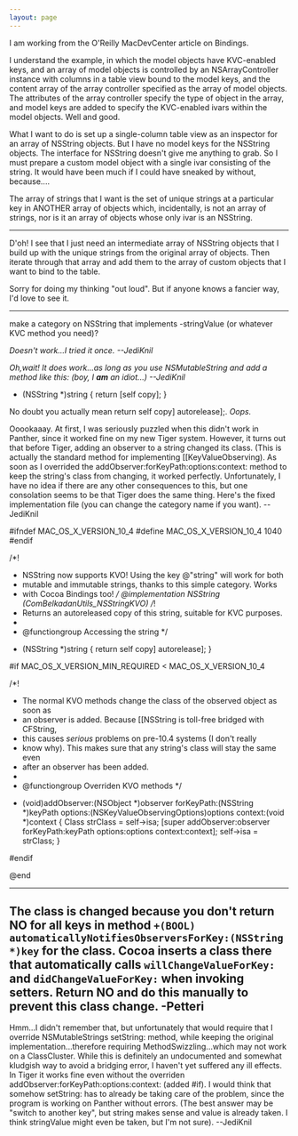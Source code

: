 ```yaml
---
layout: page
---
```


I am working from the O'Reilly MacDevCenter article on Bindings.

I understand the example, in which the model objects have KVC-enabled keys, and an array of model objects is controlled by an NSArrayController instance with columns in a table view bound to the model keys, and the content array of the array controller specified
as the array of model objects. The attributes of the array controller specify the type of object in the array, and model keys are added
to specify the KVC-enabled ivars within the model objects. Well and good.

What I want to do is set up a single-column table view as an inspector for an array of NSString objects. But I have no model keys for the
NSString objects. The interface for NSString doesn't give me anything to grab. So I must prepare a custom model object with a single
ivar consisting of the string. It would have been much if I could have sneaked by without, because....

The array of strings that I want is the set of unique strings at a particular key in ANOTHER array of objects which, incidentally,
is not an array of strings, nor is it an array of objects whose only ivar is an NSString.

----

D'oh! I see that I just need an intermediate array of NSString objects that I build up with the unique strings from the original array of objects.
Then iterate through that array and add them to the array of custom objects that I want to bind to the table.

Sorry for doing my thinking "out loud". But if anyone knows a fancier way, I'd love to see it.

----

make a category on NSString that implements -stringValue (or whatever KVC method you need)?

*Doesn't work...I tried it once. --JediKnil*

*Oh,wait! It does work...as long as you use NSMutableString and add a method like this: (boy, I **am** an idiot...) --JediKnil*
    
- (NSString *)string
{
	return [self copy];
}


No doubt you actually mean     return self copy] autorelease];. *Oops.*

Ooookaaay. At first, I was seriously puzzled when this didn't work in Panther, since it worked fine on my new Tiger system. However, it turns out that before Tiger, adding an observer to a string changed its class. (This is actually the standard method for implementing [[KeyValueObserving). As soon as I overrided the     addObserver:forKeyPath:options:context: method to keep the string's class from changing, it worked perfectly. Unfortunately, I have no idea if there are any other consequences to this, but one consolation seems to be that Tiger does the same thing. Here's the fixed implementation file (you can change the category name if you want). --JediKnil
    
#ifndef MAC_OS_X_VERSION_10_4
  #define MAC_OS_X_VERSION_10_4 1040
#endif

/*!
 * NSString now supports KVO! Using the key @"string" will work for both
 * mutable and immutable strings, thanks to this simple category. Works
 * with Cocoa Bindings too!
 */
@implementation NSString (ComBelkadanUtils_NSStringKVO)
/*!
 * Returns an autoreleased copy of this string, suitable for KVC purposes.
 *
 * @functiongroup Accessing the string
 */
- (NSString *)string
{
	return self copy] autorelease];
}

#if MAC_OS_X_VERSION_MIN_REQUIRED < MAC_OS_X_VERSION_10_4

/*!
 * The normal KVO methods change the class of the observed object as soon as
 * an observer is added. Because [[NSString is toll-free bridged with CFString,
 * this causes <em>serious</em> problems on pre-10.4 systems (I don't really
 * know why). This makes sure that any string's class will stay the same even
 * after an observer has been added.
 *
 * @functiongroup Overriden KVO methods
 */
- (void)addObserver:(NSObject *)observer forKeyPath:(NSString *)keyPath options:(NSKeyValueObservingOptions)options context:(void *)context
{
	Class strClass = self->isa;
	[super addObserver:observer forKeyPath:keyPath options:options context:context];
	self->isa = strClass;
}

#endif

@end


----

The class is changed because you don't return NO for all keys in method <code>+(BOOL) automaticallyNotifiesObserversForKey:(NSString *)key</code> for the class. Cocoa inserts a class there that automatically calls <code>willChangeValueForKey:</code> and <code>didChangeValueForKey:</code> when invoking setters. Return NO and do this manually to prevent this class change. -Petteri
----
Hmm...I didn't remember that, but unfortunately that would require that I override NSMutableString<nowiki/>s     setString: method, while keeping the original implementation...therefore requiring MethodSwizzling...which may not work on a ClassCluster. While this is definitely an undocumented and somewhat kludgish way to avoid a bridging error, I haven't yet suffered any ill effects. In Tiger it works fine even without the overriden     addObserver:forKeyPath:options:context: (added #if). I would think that somehow     setString: has to already be taking care of the problem, since the program is working on Panther without errors. (The best answer may be "switch to another key", but     string makes sense and     value is already taken. I think     stringValue might even be taken, but I'm not sure). --JediKnil

